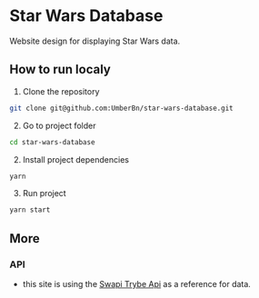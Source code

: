 # Star Wars Database

Website design for displaying Star Wars data.

## How to run localy

1. Clone the repository
```bash
git clone git@github.com:UmberBn/star-wars-database.git
```
2. Go to project folder
```bash
cd star-wars-database
```
2. Install project dependencies
```bash
yarn
```
3. Run project
```bash
yarn start
```
## More

### API
- this site is using the [Swapi Trybe Api](https://swapi-trybe.herokuapp.com/api/) as a reference for data.
